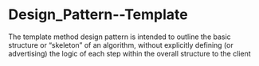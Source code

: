 # Design_Pattern--Template
The template method design pattern is intended to outline the basic structure or “skeleton” of an algorithm, without explicitly defining (or advertising) the logic of each step within the overall structure to the client
